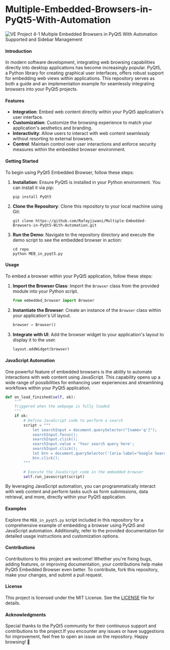 # Multiple-Embedded-Browsers-in-PyQt5-With-Automation
![VE Project 4-1](https://github.com/Rafayjiwani/Multiple-Embedded-Browsers-in-PyQt5-With-Automation/assets/51723292/29bd0a97-4d8d-4443-9c33-5814e33ccc1b)
Multiple Embedded Browsers in PyQt5 With Automation Supported and Sidebar Management

#### Introduction

In modern software development, integrating web browsing capabilities directly into desktop applications has become increasingly popular. PyQt5, a Python library for creating graphical user interfaces, offers robust support for embedding web views within applications. This repository serves as both a guide and an implementation example for seamlessly integrating browsers into your PyQt5 projects.

#### Features

- **Integration**: Embed web content directly within your PyQt5 application's user interface.
- **Customization**: Customize the browsing experience to match your application's aesthetics and branding.
- **Interactivity**: Allow users to interact with web content seamlessly without resorting to external browsers.
- **Control**: Maintain control over user interactions and enforce security measures within the embedded browser environment.

#### Getting Started

To begin using PyQt5 Embedded Browser, follow these steps:

1. **Installation**: Ensure PyQt5 is installed in your Python environment. You can install it via pip:

    ```
    pip install PyQt5
    ```

2. **Clone the Repository**: Clone this repository to your local machine using Git:

    ```
    git clone https://github.com/Rafayjiwani/Multiple-Embedded-Browsers-in-PyQt5-With-Automation.git
    ```

3. **Run the Demo**: Navigate to the repository directory and execute the demo script to see the embedded browser in action:

    ```
    cd repo
    python MEB_in_pyqt5.py
    ```

#### Usage

To embed a browser within your PyQt5 application, follow these steps:

1. **Import the Browser Class**: Import the `Browser` class from the provided module into your Python script.

    ```python
    from embedded_browser import Browser
    ```

2. **Instantiate the Browser**: Create an instance of the `Browser` class within your application's UI layout.

    ```python
    browser = Browser()
    ```

3. **Integrate with UI**: Add the browser widget to your application's layout to display it to the user.

    ```python
    layout.addWidget(browser)
    ```

#### JavaScript Automation

One powerful feature of embedded browsers is the ability to automate interactions with web content using JavaScript. This capability opens up a wide range of possibilities for enhancing user experiences and streamlining workflows within your PyQt5 application.

```python
def on_load_finished(self, ok):
    """
    Triggered when the webpage is fully loaded
    """
    if ok:
        # Define JavaScript code to perform a search
        script = """
            let searchInput = document.querySelector("[name='q']");
            searchInput.focus();
            searchInput.click();
            searchInput.value = 'Your search query here';
            searchInput.click();
            let btn = document.querySelector('[aria-label="Google Search"]');
            btn.click();
        """

        # Execute the JavaScript code in the embedded browser
        self.run_javascript(script)
```

By leveraging JavaScript automation, you can programmatically interact with web content and perform tasks such as form submissions, data retrieval, and more, directly within your PyQt5 application.

#### Examples

Explore the `MEB_in_pyqt5.py` script included in this repository for a comprehensive example of embedding a browser using PyQt5 and JavaScript automation. Additionally, refer to the provided documentation for detailed usage instructions and customization options.

#### Contributions

Contributions to this project are welcome! Whether you're fixing bugs, adding features, or improving documentation, your contributions help make PyQt5 Embedded Browser even better. To contribute, fork this repository, make your changes, and submit a pull request.

#### License

This project is licensed under the MIT License. See the [LICENSE](https://github.com/Rafayjiwani/Multiple-Embedded-Browsers-in-PyQt5-With-Automation/blob/master/LICENSE) file for details.

#### Acknowledgments

Special thanks to the PyQt5 community for their continuous support and contributions to the project.If you encounter any issues or have suggestions for improvement, feel free to open an issue on the repository. Happy browsing! 🚀
